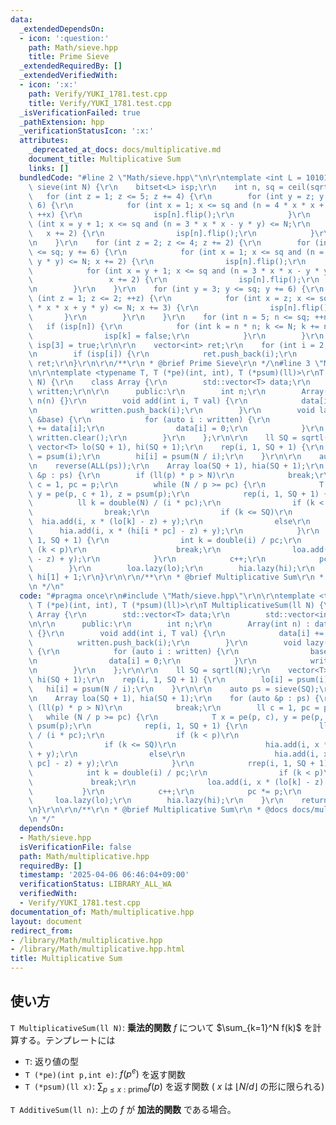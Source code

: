 ```yaml
---
data:
  _extendedDependsOn:
  - icon: ':question:'
    path: Math/sieve.hpp
    title: Prime Sieve
  _extendedRequiredBy: []
  _extendedVerifiedWith:
  - icon: ':x:'
    path: Verify/YUKI_1781.test.cpp
    title: Verify/YUKI_1781.test.cpp
  _isVerificationFailed: true
  _pathExtension: hpp
  _verificationStatusIcon: ':x:'
  attributes:
    _deprecated_at_docs: docs/multiplicative.md
    document_title: Multiplicative Sum
    links: []
  bundledCode: "#line 2 \"Math/sieve.hpp\"\n\r\ntemplate <int L = 101010101> vector<int>\
    \ sieve(int N) {\r\n    bitset<L> isp;\r\n    int n, sq = ceil(sqrt(N));\r\n \
    \   for (int z = 1; z <= 5; z += 4) {\r\n        for (int y = z; y <= sq; y +=\
    \ 6) {\r\n            for (int x = 1; x <= sq and (n = 4 * x * x + y * y) <= N;\
    \ ++x) {\r\n                isp[n].flip();\r\n            }\r\n            for\
    \ (int x = y + 1; x <= sq and (n = 3 * x * x - y * y) <= N;\r\n              \
    \   x += 2) {\r\n                isp[n].flip();\r\n            }\r\n        }\r\
    \n    }\r\n    for (int z = 2; z <= 4; z += 2) {\r\n        for (int y = z; y\
    \ <= sq; y += 6) {\r\n            for (int x = 1; x <= sq and (n = 3 * x * x +\
    \ y * y) <= N; x += 2) {\r\n                isp[n].flip();\r\n            }\r\n\
    \            for (int x = y + 1; x <= sq and (n = 3 * x * x - y * y) <= N;\r\n\
    \                 x += 2) {\r\n                isp[n].flip();\r\n            }\r\
    \n        }\r\n    }\r\n    for (int y = 3; y <= sq; y += 6) {\r\n        for\
    \ (int z = 1; z <= 2; ++z) {\r\n            for (int x = z; x <= sq and (n = 4\
    \ * x * x + y * y) <= N; x += 3) {\r\n                isp[n].flip();\r\n     \
    \       }\r\n        }\r\n    }\r\n    for (int n = 5; n <= sq; ++n)\r\n     \
    \   if (isp[n]) {\r\n            for (int k = n * n; k <= N; k += n * n) {\r\n\
    \                isp[k] = false;\r\n            }\r\n        }\r\n    isp[2] =\
    \ isp[3] = true;\r\n\r\n    vector<int> ret;\r\n    for (int i = 2; i <= N; i++)\r\
    \n        if (isp[i]) {\r\n            ret.push_back(i);\r\n        }\r\n    return\
    \ ret;\r\n}\r\n\r\n/**\r\n * @brief Prime Sieve\r\n */\n#line 3 \"Math/multiplicative.hpp\"\
    \n\r\ntemplate <typename T, T (*pe)(int, int), T (*psum)(ll)>\r\nT MultiplicativeSum(ll\
    \ N) {\r\n    class Array {\r\n        std::vector<T> data;\r\n        std::vector<int>\
    \ written;\r\n\r\n      public:\r\n        int n;\r\n        Array(int n) : data(n),\
    \ n(n) {}\r\n        void add(int i, T val) {\r\n            data[i] += val;\r\
    \n            written.push_back(i);\r\n        }\r\n        void lazy(vector<T>\
    \ &base) {\r\n            for (auto i : written) {\r\n                base[i]\
    \ += data[i];\r\n                data[i] = 0;\r\n            }\r\n           \
    \ written.clear();\r\n        }\r\n    };\r\n\r\n    ll SQ = sqrtl(N);\r\n   \
    \ vector<T> lo(SQ + 1), hi(SQ + 1);\r\n    rep(i, 1, SQ + 1) {\r\n        lo[i]\
    \ = psum(i);\r\n        hi[i] = psum(N / i);\r\n    }\r\n\r\n    auto ps = sieve(SQ);\r\
    \n    reverse(ALL(ps));\r\n    Array loa(SQ + 1), hia(SQ + 1);\r\n    for (auto\
    \ &p : ps) {\r\n        if (ll(p) * p > N)\r\n            break;\r\n        ll\
    \ c = 1, pc = p;\r\n        while (N / p >= pc) {\r\n            T x = pe(p, c),\
    \ y = pe(p, c + 1), z = psum(p);\r\n            rep(i, 1, SQ + 1) {\r\n      \
    \          ll k = double(N) / (i * pc);\r\n                if (k < p)\r\n    \
    \                break;\r\n                if (k <= SQ)\r\n                  \
    \  hia.add(i, x * (lo[k] - z) + y);\r\n                else\r\n              \
    \      hia.add(i, x * (hi[i * pc] - z) + y);\r\n            }\r\n            rrep(i,\
    \ 1, SQ + 1) {\r\n                int k = double(i) / pc;\r\n                if\
    \ (k < p)\r\n                    break;\r\n                loa.add(i, x * (lo[k]\
    \ - z) + y);\r\n            }\r\n            c++;\r\n            pc *= p;\r\n\
    \        }\r\n        loa.lazy(lo);\r\n        hia.lazy(hi);\r\n    }\r\n    return\
    \ hi[1] + 1;\r\n}\r\n\r\n/**\r\n * @brief Multiplicative Sum\r\n * @docs docs/multiplicative.md\r\
    \n */\n"
  code: "#pragma once\r\n#include \"Math/sieve.hpp\"\r\n\r\ntemplate <typename T,\
    \ T (*pe)(int, int), T (*psum)(ll)>\r\nT MultiplicativeSum(ll N) {\r\n    class\
    \ Array {\r\n        std::vector<T> data;\r\n        std::vector<int> written;\r\
    \n\r\n      public:\r\n        int n;\r\n        Array(int n) : data(n), n(n)\
    \ {}\r\n        void add(int i, T val) {\r\n            data[i] += val;\r\n  \
    \          written.push_back(i);\r\n        }\r\n        void lazy(vector<T> &base)\
    \ {\r\n            for (auto i : written) {\r\n                base[i] += data[i];\r\
    \n                data[i] = 0;\r\n            }\r\n            written.clear();\r\
    \n        }\r\n    };\r\n\r\n    ll SQ = sqrtl(N);\r\n    vector<T> lo(SQ + 1),\
    \ hi(SQ + 1);\r\n    rep(i, 1, SQ + 1) {\r\n        lo[i] = psum(i);\r\n     \
    \   hi[i] = psum(N / i);\r\n    }\r\n\r\n    auto ps = sieve(SQ);\r\n    reverse(ALL(ps));\r\
    \n    Array loa(SQ + 1), hia(SQ + 1);\r\n    for (auto &p : ps) {\r\n        if\
    \ (ll(p) * p > N)\r\n            break;\r\n        ll c = 1, pc = p;\r\n     \
    \   while (N / p >= pc) {\r\n            T x = pe(p, c), y = pe(p, c + 1), z =\
    \ psum(p);\r\n            rep(i, 1, SQ + 1) {\r\n                ll k = double(N)\
    \ / (i * pc);\r\n                if (k < p)\r\n                    break;\r\n\
    \                if (k <= SQ)\r\n                    hia.add(i, x * (lo[k] - z)\
    \ + y);\r\n                else\r\n                    hia.add(i, x * (hi[i *\
    \ pc] - z) + y);\r\n            }\r\n            rrep(i, 1, SQ + 1) {\r\n    \
    \            int k = double(i) / pc;\r\n                if (k < p)\r\n       \
    \             break;\r\n                loa.add(i, x * (lo[k] - z) + y);\r\n \
    \           }\r\n            c++;\r\n            pc *= p;\r\n        }\r\n   \
    \     loa.lazy(lo);\r\n        hia.lazy(hi);\r\n    }\r\n    return hi[1] + 1;\r\
    \n}\r\n\r\n/**\r\n * @brief Multiplicative Sum\r\n * @docs docs/multiplicative.md\r\
    \n */"
  dependsOn:
  - Math/sieve.hpp
  isVerificationFile: false
  path: Math/multiplicative.hpp
  requiredBy: []
  timestamp: '2025-04-06 06:46:04+09:00'
  verificationStatus: LIBRARY_ALL_WA
  verifiedWith:
  - Verify/YUKI_1781.test.cpp
documentation_of: Math/multiplicative.hpp
layout: document
redirect_from:
- /library/Math/multiplicative.hpp
- /library/Math/multiplicative.hpp.html
title: Multiplicative Sum
---
```

## 使い方

`T MultiplicativeSum(ll N)`: **乗法的関数** $f$ について $\sum_{k=1}^N f(k)$ を計算する。テンプレートには
* `T`: 返り値の型
* `T (*pe)(int p,int e)`: $f(p^e)$ を返す関数
* `T (*psum)(ll x)`: $\sum_{p \leq x:\mbox{prime}} f(p)$ を返す関数 ( $x$ は $\lfloor N/d \rfloor$ の形に限られる)

`T AdditiveSum(ll n)`: 上の $f$ が **加法的関数** である場合。